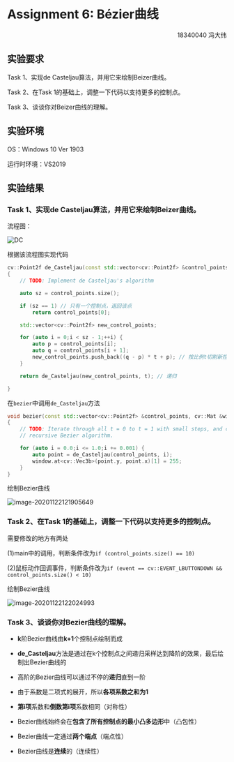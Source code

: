 # Assignment 6: Bézier曲线

<p align="right"> 18340040 冯大纬 </p>

## 实验要求

Task 1、实现de Casteljau算法，并用它来绘制Beizer曲线。

Task 2、在Task 1的基础上，调整一下代码以支持更多的控制点。

Task 3、谈谈你对Beizer曲线的理解。

## 实验环境

OS：Windows 10 Ver 1903

运行时环境：VS2019

## 实验结果

### Task 1、实现de Casteljau算法，并用它来绘制Beizer曲线。

流程图：

![DC](https://maho.kyoka.cloud/images/2020/11/22/DC.png)

根据该流程图实现代码

```c++
cv::Point2f de_Casteljau(const std::vector<cv::Point2f> &control_points, float t) 
{
    // TODO: Implement de Casteljau's algorithm

    auto sz = control_points.size();

    if (sz == 1) // 只有一个控制点，返回该点
        return control_points[0];

    std::vector<cv::Point2f> new_control_points;

    for (auto i = 0;i < sz - 1;++i) {
        auto p = control_points[i];
        auto q = control_points[i + 1];
        new_control_points.push_back((q - p) * t + p); // 按比例t切割新控制点，加入控制点集合
    }

    return de_Casteljau(new_control_points, t); // 递归

}
```

在`bezier`中调用`de_Casteljau`方法

```c++
void bezier(const std::vector<cv::Point2f> &control_points, cv::Mat &window) 
{
    // TODO: Iterate through all t = 0 to t = 1 with small steps, and call de Casteljau's 
    // recursive Bezier algorithm.

    for (auto i = 0.0;i <= 1.0;i += 0.001) {
        auto point = de_Casteljau(control_points, i);
        window.at<cv::Vec3b>(point.y, point.x)[1] = 255;
    }
}
```



绘制Bezier曲线

![image-20201122121905649](https://maho.kyoka.cloud/images/2020/11/22/image-20201122121905649.png)



### Task 2、在Task 1的基础上，调整一下代码以支持更多的控制点。

需要修改的地方有两处

(1)main中的调用，判断条件改为`if (control_points.size() == 10) `

(2)鼠标动作回调事件，判断条件改为`if (event == cv::EVENT_LBUTTONDOWN && control_points.size() < 10) `



绘制Bezier曲线

![image-20201122122024993](https://maho.kyoka.cloud/images/2020/11/22/image-20201122122024993.png)

### Task 3、谈谈你对Bezier曲线的理解。

- **k**阶Bezier曲线由**k+1**个控制点绘制而成

- **de_Casteljau**方法是通过在k个控制点之间递归采样达到降阶的效果，最后绘制出Bezier曲线的

- 高阶的Bezier曲线可以通过不停的**递归**直到一阶
- 由于系数是二项式的展开，所以**各项系数之和为1**
- **第i项**系数和**倒数第i项**系数相同（对称性）
- Bezier曲线始终会在**包含了所有控制点的最小凸多边形**中（凸包性）
- Bezier曲线一定通过**两个端点**（端点性）
- Bezier曲线是**连续**的（连续性）